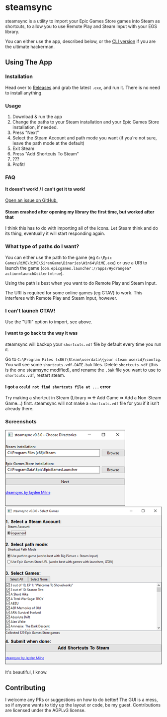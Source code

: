 # steamsync

steamsync is a utility to import your Epic Games Store games into Steam as shortcuts,
to allow you to use Remote Play and Steam Input with your EGS library.

You can either use the app, described below, or the [CLI version](steamsync-library/README.md) if you are
the ultimate hackerman.

## Using The App
### Installation
Head over to [Releases](https://github.com/jaydenmilne/steamsync/releases) and 
grab the latest `.exe`, and run it. There is no need to install anything.

### Usage
1. Download & run the app
2. Change the paths to your Steam installation and your Epic Games Store installation,
   if needed.
3. Press "Next"
4. Select the Steam Account and path mode you want (if you're not sure, leave
   the path mode at the default)
5. Exit Steam
6. Press "Add Shortcuts To Steam"
7. ???
8. Profit!

### FAQ
#### It doesn't work! / I can't get it to work!
[Open an issue on GitHub.](https://github.com/jaydenmilne/steamsync/issues)

#### Steam crashed after opening my library the first time, but worked after that
I think this has to do with importing all of the icons. Let Steam think and do 
its thing, eventually it will start responding again.

### What type of paths do I want?

You can either use the path to the game 
(eg `G:\Epic Games\RiME\RiME\SirenGame\Binaries\Win64\RiME.exe`) or use a URI 
to launch the game (`com.epicgames.launcher://apps/Hydrangea?action=launch&silent=true`).

Using the path is best when you want to do Remote Play and Steam Input.

The URI is required for some online games (eg GTAV) to work. This interferes with
Remote Play and Steam Input, however.

### I can't launch GTAV!

Use the "URI" option to import, see above.

#### I want to go back to the way it was
steamsync will backup your `shortcuts.vdf` file by default every time you run it.

Go to `C:\Program Files (x86)\Steam\userdata\{your steam userid}\config`. You will see some
`shortcuts.vdf-DATE.bak` files. Delete `shortcuts.vdf` (this is the one steamsync modified),
and rename the `.bak` file you want to use to `shortcuts.vdf`, restart steam. 

#### I got a `could not find shortcuts file at ...` error
Try making a shortcut in Steam (Library ➡ ➕ Add Game ➡ Add a Non-Steam Game...) first. 
steamsync will not make a `shortcuts.vdf` file for you if it isn't already there.

### Screenshots
![screenshot-1](doc/img1.png)
![screenshot-2](doc/img2.png)

It's beautiful, I know.

## Contributing

I welcome any PRs or suggestions on how to do better! The GUI is a mess, so if 
anyone wants to tidy up the layout or code, be my guest. Contributions are
licensed under the AGPLv3 license.